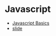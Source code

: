 # Javascript

- [Javascript Basics](docs/javascript-basics.md)
- [slide](https://docs.google.com/presentation/d/1kL6tXrBPZLZeUqHgRCmOaCWxOGmC25sOAoHuRQDvx2U/edit?usp=sharing)
  
